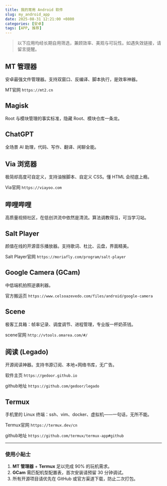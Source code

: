 ```yaml
---
title: 我的常用 Android 软件
slug: my_android_app
date: 2025-08-31 12:21:00 +0800
categories: [安卓]
tags: [APP, 推荐]
---
```


> 以下应用均经长期自用筛选，兼顾效率、美观与可玩性。如遇失效链接，请留言提醒。

## MT 管理器  
安卓最强文件管理器。支持双窗口、反编译、脚本执行，是效率神器。

MT官网 `https://mt2.cn`

## Magisk  
Root 与模块管理的事实标准，隐藏 Root、模块仓库一条龙。  

## ChatGPT  
全场景 AI 助理，代码、写作、翻译、闲聊全能。

## Via 浏览器  
极简却高度可自定义，支持油猴脚本、自定义 CSS。懂 HTML 会彻底上瘾。

Via官网 `https://viayoo.com`

## 哔哩哔哩  
高质量视频社区，在低创洪流中依然是清流。算法调教得当，可当学习站。

## Salt Player  
颜值在线的开源音乐播放器。支持歌词、杜比、云盘，界面精美。

Salt Player官网 `https://moriafly.com/program/salt-player`

## Google Camera (GCam)  
中低端机拍照逆袭利器。

官方搬运页 `https://www.celsoazevedo.com/files/android/google-camera`

## Scene  
极客工具箱：帧率记录、调度调节、进程管理，专业版一杯奶茶钱。  

scene官网 `http://vtools.omarea.com/#/`

## 阅读 (Legado)  
开源阅读神器。支持书源订阅、本地+网络书库，无广告。  

软件主页 `https://gedoor.github.io`

github地址 `https://github.com/gedoor/legado`

## Termux  
手机里的 Linux 终端：ssh、vim、docker、虚拟机——一句话，无所不能。  

Termux官网 `https://termux.dev/cn`

github地址 `https://github.com/termux/termux-app#github`

---

### 使用小贴士
1. **MT 管理器** + **Termux** 足以完成 90% 的玩机需求。  
2. **GCam** 需匹配机型配置表，首次安装请预留 30 分钟调试。  
3. 所有开源项目请优先在 GitHub 或官方渠道下载，防止二次打包。